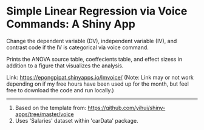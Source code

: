 <H1>Simple Linear Regression via Voice Commands: A Shiny App</H1>

Change the dependent variable (DV), independent variable (IV), and contrast code if the IV is categorical via voice command.

Prints the ANOVA source table, coeffecients table, and effect sizess in addition to a figure that visualizes the analysis.

Link: https://epongpipat.shinyapps.io/lmvoice/
(Note: Link may or not work depending on if my free hours have been used up for the month, but feel free to download the code and run locally.)

---
1. Based on the template from: https://github.com/yihui/shiny-apps/tree/master/voice
2. Uses 'Salaries' dataset within 'carData' package.
